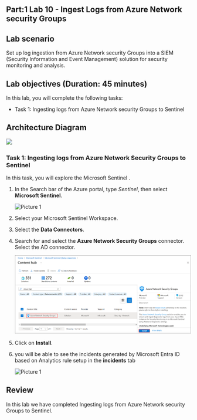 ## Part:1 Lab 10 - Ingest Logs from Azure Network security Groups

## Lab scenario
Set up log ingestion from Azure Network security Groups into a SIEM (Security Information and Event Management) solution for security monitoring and analysis.

## Lab objectives (Duration: 45 minutes)
In this lab, you will complete the following tasks:
- Task 1: Ingesting logs from Azure Network security Groups to Sentinel

## Architecture Diagram

   ![](../media/lab08.png)

### Task 1: Ingesting logs from Azure Network Security Groups to Sentinel 

In this task, you will explore the Microsoft Sentinel .

1. In the Search bar of the Azure portal, type *Sentinel*, then select **Microsoft Sentinel**.

     ![Picture 1](../media/image_7.png)

2. Select your Microsoft Sentinel Workspace.

3. Select the **Data Connectors**.

4. Search for and select the **Azure Network Security Groups** connector. Select the AD connector.

   ![Picture 1](../media/image_33.png)

5. Click on **Install**.

6. you will be able to see the incidents generated by Microsoft Entra ID based on Analytics rule setup in the **incidents** tab

   ![Picture 1](../media/Sentinel_course_incidents_3.png)

## Review
In this lab we have completed Ingesting logs from Azure Network security Groups to Sentinel.
